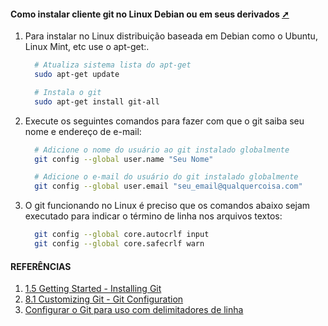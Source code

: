 #### Como instalar cliente git no Linux Debian ou em seus derivados <a href="como_instalar_cliente_git_no_linux.html" target="_blank" title="Pressione aqui para expandir este documento em nova aba." >  ➚ </a>

1. Para instalar no Linux distribuição baseada em Debian como o Ubuntu, Linux Mint, etc use o apt-get:.

    ```sh
      # Atualiza sistema lista do apt-get
      sudo apt-get update

      # Instala o git 
      sudo apt-get install git-all
    ```

2. Execute os seguintes comandos para fazer com que o git saiba seu nome e endereço de e-mail:

    ```sh
      # Adicione o nome do usuário ao git instalado globalmente
      git config --global user.name "Seu Nome"

      # Adicione o e-mail do usuário do git instalado globalmente
      git config --global user.email "seu_email@qualquercoisa.com"

    ```

3. O git funcionando no Linux é preciso que os comandos abaixo sejam executado para indicar o término de linha nos arquivos textos:

    ```sh
      git config --global core.autocrlf input
      git config --global core.safecrlf warn
    ```

#### REFERÊNCIAS

1. [1.5 Getting Started - Installing Git](https://git-scm.com/book/en/v2/Getting-Started-Installing-Git)
2. [8.1 Customizing Git - Git Configuration](https://git-scm.com/book/en/v2/Customizing-Git-Git-Configuration)
3. [Configurar o Git para uso com delimitadores de linha](https://docs.github.com/pt/get-started/getting-started-with-git/configuring-git-to-handle-line-endings)